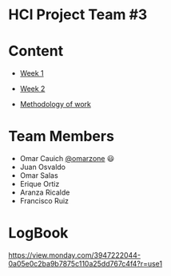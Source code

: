 # HCI Project Team #3

# Content
- [Week 1](Weeks/Week%201/README.md)

- [Week 2](Weeks/Week%201/README.md)

- [Methodology of work](src/methodology.md)

# Team Members
- Omar Cauich  [@omarzone](https://github.com/omarzone) :smiley:
- Juan Osvaldo
- Omar Salas
- Erique Ortiz
- Aranza Ricalde
- Francisco Ruiz


# LogBook
https://view.monday.com/3947222044-0a05e0c2ba9b7875c110a25dd767c4f4?r=use1
    